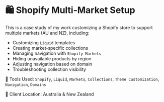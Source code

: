 # 🛍️ Shopify Multi-Market Setup

This is a case study of my work customizing a Shopify store to support multiple markets (AU and NZ), including:

- Customizing `Liquid` templates
- Creating market-specific collections
- Managing navigation with `Shopify Markets`
- Hiding unavailable products by region
- Adjusting navigation based on domain
- Troubleshooting collection visibility

🔧 Tools Used:
`Shopify`, `Liquid`, `Markets`, `Collections`, `Theme Customization`, `Navigation`, `Domains`

📍 Client Location: Australia & New Zealand
